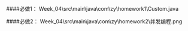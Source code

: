 ####必做1：
Week_04\src\main\java\com\zy\homework1\Custom.java <br>

####必做2：
Week_04\src\main\java\com\zy\homework2\并发编程.png <br>
